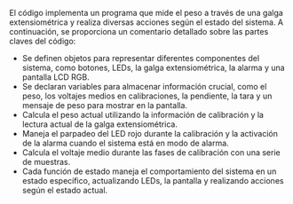 El código implementa un programa que mide el peso a través de una galga extensiométrica y realiza diversas acciones según el estado del sistema. A continuación, se proporciona un comentario detallado sobre las partes claves del código:

- Se definen objetos para representar diferentes componentes del sistema, como botones, LEDs, la galga extensiométrica, la alarma y una pantalla LCD RGB.
- Se declaran variables para almacenar información crucial, como el peso, los voltajes medios en calibraciones, la pendiente, la tara y un mensaje de peso para mostrar en la pantalla.
- Calcula el peso actual utilizando la información de calibración y la lectura actual de la galga extensiométrica.
- Maneja el parpadeo del LED rojo durante la calibración y la activación de la alarma cuando el sistema está en modo de alarma.
- Calcula el voltaje medio durante las fases de calibración con una serie de muestras.
- Cada función de estado maneja el comportamiento del sistema en un estado específico, actualizando LEDs, la pantalla y realizando acciones según el estado actual.
